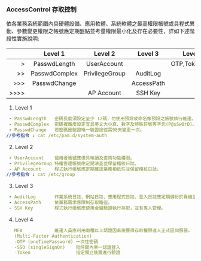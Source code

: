 ### AccessControl 存取控制
依各業務系統範圍內具硬體設備、應用軟體、系統軟體之最高權限帳號或具程式異動、參數變更權限之帳號應定期盤點並考量權限最小化及存在必要性，詳如下述階段性實施說明:

|  | Level 1 | Level 2| Level 3  |  Level 4 |
| --: | :--: |:--:| :--: | :--: |
| > | PasswdLength | UserAccount | | OTP,Token,SSO|
|>>  | PasswdComplex | PrivilegeGroup  | AuditLog| 
| >>> | PasswdChange |  |AccessPath  | 
| >>>> |  | AP Account |SSH Key  | 
 1. Level 1 
```yaml
 - PasswdLength   密碼長度須設定至少 12碼，勿使用預設或命名像預設之帳號執行維運。
 - PasswdComplex  密碼複雜度設定宜具英文大小寫、數字及特殊符號等字元(P@sSw0rD)。
 - PasswdChange   若密碼是驗證唯一驗證途徑需90天變更一次。
//參考指令 : cat /etc/pam.d/system-auth
```
2. Level 2
```yaml
 - UserAccount    使用者帳號應僅具唯讀及查詢功能權限。
 - PrivilegeGroup 特權管理帳號應定期清查並保留稽核日誌。
 - AP Account     程式執行帳號應定期確認業務相依性並保留稽核日誌。
//參考指令 : cat /etc/group
```
3. Level 3
```yaml
 - AuditLog       作業系統日誌、網站日誌、應用程式日誌、登入日誌應定期備份於異機至少留存 6個月以上紀錄。    
 - AccessPath     依業務需求應限制存取路徑。
 - SSH Key        程式執行帳號應使用金鑰驗證執行存取，並有專人管理。
```
4. Level 4
```yaml
   MFA            維運人員應利用兩種以上認證因素後獲得存取權限進入正式區伺服器。
   (Multi-Factor Authentication) 
   -OTP (oneTimePassword) 一次性密碼
   -SSO (singleSignOn)    短時間內單一認證登入
   -Token                 指定獨立裝置進行驗證
```
